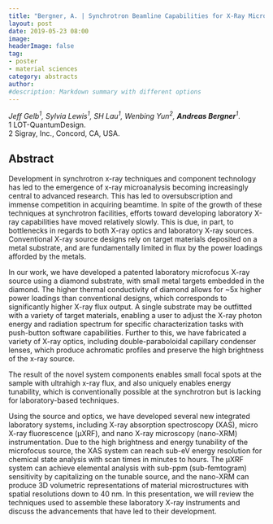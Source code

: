 ```yaml
---
title: "Bergner, A. | Synchrotron Beamline Capabilities for X-Ray Microanalysis (XAS, µXRF, and Nano-XRM) in the Laboratory"
layout: post
date: 2019-05-23 08:00
image:
headerImage: false
tag:
- poster
- material sciences
category: abstracts
author:
#description: Markdown summary with different options
---
```


_Jeff Gelb<sup>1</sup>, Sylvia Lewis<sup>1</sup>, SH Lau<sup>1</sup>, Wenbing Yun<sup>2</sup>, **Andreas Bergner**<sup>1</sup>_.<br/>
1 LOT-QuantumDesign.<br/>
2 Sigray, Inc., Concord, CA, USA.<br/>


## Abstract

Development in synchrotron x-ray techniques and component technology has led to the emergence of x-ray microanalysis becoming increasingly central to advanced research. This has led to oversubscription and immense competition in acquiring beamtime. In spite of the growth of these techniques at synchrotron facilities, efforts toward developing laboratory X-ray capabilities have moved relatively slowly. This is due, in part, to bottlenecks in regards to both X-ray optics and laboratory X-ray sources. Conventional X-ray source designs rely on target materials deposited on a metal substrate, and are fundamentally limited in flux by the power loadings afforded by the metals.<br/>

In our work, we have developed a patented laboratory microfocus X-ray source using a diamond substrate, with small metal targets embedded in the diamond. The higher thermal conductivity of diamond allows for ~5x higher power loadings than conventional designs, which corresponds to significantly higher X-ray flux output. A single substrate may be outfitted with a variety of target materials, enabling a user to adjust the X-ray photon energy and radiation spectrum for specific characterization tasks with push-button software capabilities. Further to this, we have fabricated a variety of X-ray optics, including double-paraboloidal capillary condenser lenses, which produce achromatic profiles and preserve the high brightness of the x-ray source.<br/>

The result of the novel system components enables small focal spots at the sample with ultrahigh x-ray flux, and also uniquely enables energy tunability, which is conventionally possible at the synchrotron but is lacking for laboratory-based techniques.<br/>

Using the source and optics, we have developed several new integrated laboratory systems, including X-ray absorption spectroscopy (XAS), micro X-ray fluorescence (µXRF), and nano X-ray microscopy (nano-XRM) instrumentation. Due to the high brightness and energy tunability of the microfocus source, the XAS system can reach sub-eV energy resolution for chemical state analysis with scan times in minutes to hours. The µXRF system can achieve elemental analysis with sub-ppm (sub-femtogram) sensitivity by capitalizing on the tunable source, and the nano-XRM can produce 3D volumetric representations of material microstructures with spatial resolutions down to 40 nm. In this presentation, we will review the techniques used to assemble these laboratory X-ray instruments and discuss the advancements that have led to their development.<br/>
